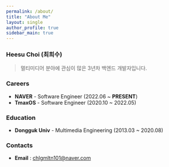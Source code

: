 ```yaml
---
permalink: /about/
title: "About Me"
layout: single
author_profile: true
sidebar_main: true
---
```


### Heesu Choi (최희수)
> 멀티미디어 분야에 관심이 많은 3년차 백엔드 개발자입니다.

### Careers
- **NAVER** - Software Engineer (2022.06 ~ **PRESENT**)
- **TmaxOS** - Software Engineer (2020.10 ~ 2022.05)

### Education
- **Dongguk Univ** - Multimedia Engineering (2013.03 ~ 2020.08)

### Contacts
- **Email** : chlgmltn101@naver.com
